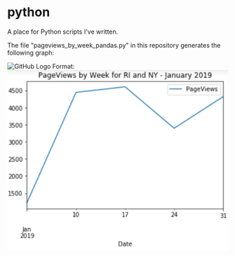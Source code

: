 # python
A place for Python scripts I've written.

The file "pageviews_by_week_pandas.py" in this repository generates the following graph:

![GitHub Logo](/https://github.com/chrispiquette/python/blob/master/pageviews_by_week_pandas.PNG)
Format: ![Alt Text](https://github.com/chrispiquette/python/blob/master/pageviews_by_week_pandas.PNG)

